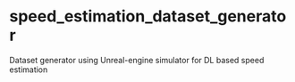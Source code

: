 # speed_estimation_dataset_generator
Dataset generator using Unreal-engine simulator for DL based speed estimation 
